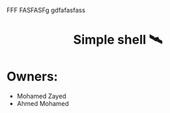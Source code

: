 
FFF
FASFASFg
gdfafasfass<h1 align=center>
  Simple shell 🛰️
</h1>

# Owners:

- Mohamed Zayed
- Ahmed Mohamed
